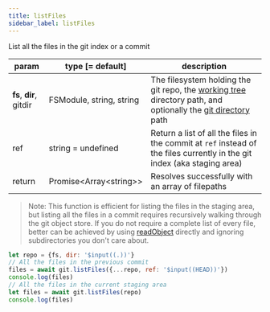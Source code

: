 ```yaml
---
title: listFiles
sidebar_label: listFiles
---
```


List all the files in the git index or a commit

| param                   | type [= default]           | description                                                                                                                                         |
| ----------------------- | -------------------------- | --------------------------------------------------------------------------------------------------------------------------------------------------- |
| **fs**, **dir**, gitdir | FSModule, string, string   | The filesystem holding the git repo, the [working tree](dir-vs-gitdir.md) directory path, and optionally the [git directory](dir-vs-gitdir.md) path |
| ref                     | string = undefined         | Return a list of all the files in the commit at `ref` instead of the files currently in the git index (aka staging area)                            |
| return                  | Promise\<Array\<string\>\> | Resolves successfully with an array of filepaths                                                                                                    |

> Note: This function is efficient for listing the files in the staging area, but listing all the files in a commit requires recursively walking through the git object store.
> If you do not require a complete list of every file, better can be achieved by using [readObject](./readObject.html) directly and ignoring subdirectories you don't care about.

```js live
let repo = {fs, dir: '$input((.))'}
// All the files in the previous commit
files = await git.listFiles({...repo, ref: '$input((HEAD))'})
console.log(files)
// All the files in the current staging area
let files = await git.listFiles(repo)
console.log(files)
```
